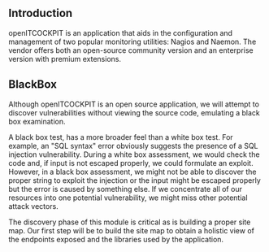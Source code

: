 ## Introduction
openITCOCKPIT is an application that aids in the configuration and management of two popular monitoring utilities: Nagios and Naemon.
The vendor offers both an open-source community version and an enterprise version with premium extensions.

## BlackBox
Although openITCOCKPIT is an open source application, we will attempt to discover vulnerabilities without viewing the source code, emulating a black box examination.

A black box test, has a more broader feel than a white box test.
For example, an "SQL syntax" error obviously suggests the presence of a SQL injection vulnerability.
During a white box assessment, we would check the code and, if input is not escaped properly, we could formulate an exploit.
However, in a black box assessment, we might not be able to discover the proper string to exploit the injection or the input might be escaped properly but the error is caused by something else.
If we concentrate all of our resources into one potential vulnerability, we might miss other potential attack vectors.

The discovery phase of this module is critical as is building a proper site map. Our first step will be to build the site map to obtain a holistic view of the endpoints exposed and the libraries used by the application.